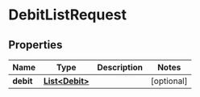 
# DebitListRequest

## Properties
Name | Type | Description | Notes
------------ | ------------- | ------------- | -------------
**debit** | [**List&lt;Debit&gt;**](Debit.md) |  |  [optional]



